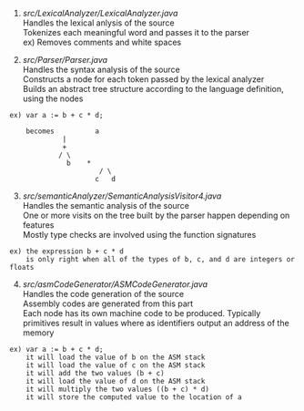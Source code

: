 1) *src/LexicalAnalyzer/LexicalAnalyzer.java*<br />
Handles the lexical anlysis of the source<br />
Tokenizes each meaningful word and passes it to the parser<br />
ex) Removes comments and white spaces<br />


2) *src/Parser/Parser.java*<br />
Handles the syntax analysis of the source<br />
Constructs a node for each token passed by the lexical analyzer<br />
Builds an abstract tree structure according to the language definition, using the nodes<br />
```
ex) var a := b + c * d;

    becomes       	 a
			 |
			 +
			/ \
		      b	   *
	                  / \
	                 c   d
```
				
				
3) *src/semanticAnalyzer/SemanticAnalysisVisitor4.java*<br />
Handles the semantic analysis of the source<br />
One or more visits on the tree built by the parser happen depending on features<br />
Mostly type checks are involved using the function signatures<br />
```
ex) the expression b + c * d
    is only right when all of the types of b, c, and d are integers or floats
```	

4) *src/asmCodeGenerator/ASMCodeGenerator.java*<br />
Handles the code generation of the source<br />
Assembly codes are generated from this part<br />
Each node has its own machine code to be produced. Typically primitives result in values where as identifiers output an address of the memory<br />
```
ex) var a := b + c * d;
    it will load the value of b on the ASM stack    
    it will load the value of c on the ASM stack
    it will add the two values (b + c)
    it will load the value of d on the ASM stack
    it will multiply the two values ((b + c) * d)
    it will store the computed value to the location of a
```
